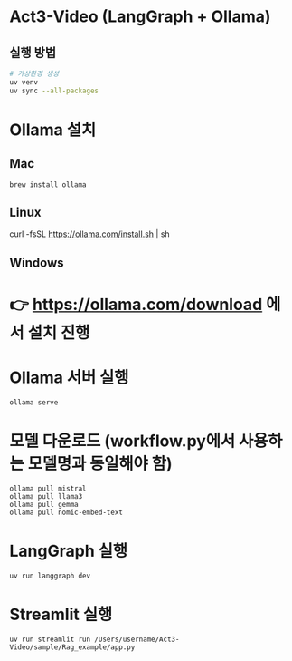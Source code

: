 # Act3-Video (LangGraph + Ollama)

## 실행 방법

```bash
# 가상환경 생성
uv venv
uv sync --all-packages
```

# Ollama 설치

## Mac

```
brew install ollama
```

## Linux

curl -fsSL https://ollama.com/install.sh | sh

## Windows

# 👉 https://ollama.com/download 에서 설치 진행

# Ollama 서버 실행

```
ollama serve
```

# 모델 다운로드 (workflow.py에서 사용하는 모델명과 동일해야 함)

```
ollama pull mistral
ollama pull llama3
ollama pull gemma
ollama pull nomic-embed-text
```

# LangGraph 실행

```
uv run langgraph dev
```

# Streamlit 실행

```
uv run streamlit run /Users/username/Act3-Video/sample/Rag_example/app.py
```
